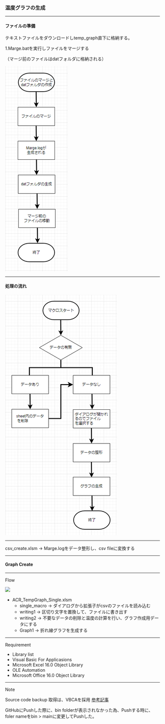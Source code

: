 ### 温度グラフの生成
---
#### ファイルの準備
テキストファイルをダウンロードしtemp_graph直下に格納する。

1.Marge.batを実行しファイルをマージする

（マージ前のファイルはdatフォルダに格納される）

<img src="https://github.com/TA1851/temp_graph/blob/main/img/marge.PNG">

---
#### 処理の流れ 
<img src="https://github.com/TA1851/temp_graph/blob/main/img/%E3%83%95%E3%83%AD%E3%83%BC.PNG">

---
csv_create.xlsm -> Marge.logをデータ整形し、csv fileに変換する

---
#### Graph Create

---
Flow

<img src="https://github.com/TA1851/ACR_Single_TempGraph/blob/main/img/flow2.PNG">

* ACR_TempGraph_Single.xlsm
  * single_macro -> ダイアログから拡張子がcsvのファイルを読み込む
  * writing1 -> 区切り文字を置換して、ファイルに書き出す
  * writing2 -> 不要なデータの削除と温度の計算を行い、グラフ作成用データにする
  * Graph1 -> 折れ線グラフを生成する
  
---
Requirement

* Library list
* Visual Basic For Applicasions
* Microsoft Excel 16.0 Object Library
* OLE Automation
* Microsoft Office 16.0 Object Library

---
Note

Source code backup 取得は、VBCAを採用
[参考記事](https://tonari-it.com/vba-vbac-git/)

GitHubにPushした際に、bin folderが表示されなかった為、Pushする時に、foler nameをbin > mainに変更してPushした。

